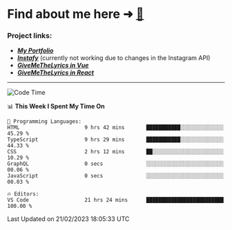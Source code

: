 # Find about me here ➜ [🧑](https://pauabella.dev)

### Project links:
- ***[My Portfolio](https://pauabella.dev)***
- ***[Instafy](https://instafy.me)*** (currently not working due to changes in the Instagram API)
- ***[GiveMeTheLyrics in Vue](https://lyrics.pauabella.dev)***
- ***[GiveMeTheLyrics in React](https://pauabella.dev/GiveMeTheLyrics)***

---
<!--START_SECTION:waka-->
![Code Time](http://img.shields.io/badge/Code%20Time-1%2C914%20hrs%2032%20mins-blue)

📊 **This Week I Spent My Time On** 

```text
💬 Programming Languages: 
HTML                     9 hrs 42 mins       ███████████░░░░░░░░░░░░░░   45.29 % 
TypeScript               9 hrs 29 mins       ███████████░░░░░░░░░░░░░░   44.33 % 
CSS                      2 hrs 12 mins       ██░░░░░░░░░░░░░░░░░░░░░░░   10.29 % 
GraphQL                  0 secs              ░░░░░░░░░░░░░░░░░░░░░░░░░   00.06 % 
JavaScript               0 secs              ░░░░░░░░░░░░░░░░░░░░░░░░░   00.03 % 

🔥 Editors: 
VS Code                  21 hrs 24 mins      █████████████████████████   100.00 % 

```


 Last Updated on 21/02/2023 18:05:33 UTC
<!--END_SECTION:waka-->
